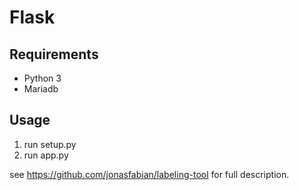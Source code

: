# Flask
## Requirements
* Python 3
* Mariadb
## Usage 
1. run setup.py
1. run app.py

see https://github.com/jonasfabian/labeling-tool for full description.